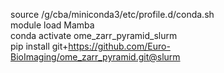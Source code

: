 source /g/cba/miniconda3/etc/profile.d/conda.sh \
module load Mamba \
conda activate ome_zarr_pyramid_slurm \
pip install git+https://github.com/Euro-BioImaging/ome_zarr_pyramid.git@slurm

